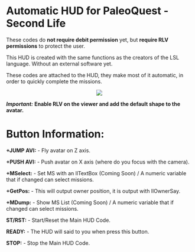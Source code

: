 # Automatic HUD for PaleoQuest - Second Life

These codes do **not require debit permission** yet, but **require RLV permissions** to protect the user.

This HUD is created with the same functions as the creators of the LSL language. Without an external software yet.

These codes are attached to the HUD, they make most of it automatic, in order to quickly complete the missions.

<p align="center">
  <img src="https://drive.google.com/uc?export=view&id=1RHegDJc2bzZOIKUwGQJXjxZOiIyB5rSw">

  *****Important:***** **Enable RLV on the viewer and add the default shape to the avatar.**
</p>

# Button Information:

**+JUMP AVI:** - Fly avatar on Z axis.

**+PUSH AVI:** - Push avatar on X axis (where do you focus with the camera).

**+MSelect:** - Set MS with an llTextBox (Coming Soon) / A numeric variable that if changed can select missions.

**+GetPos:** - This will output owner position, it is output with llOwnerSay.

**+MDump:** - Show MS List (Coming Soon) / A numeric variable that if changed can select missions.

**ST/RST:** - Start/Reset the Main HUD Code.

**READY:** - The HUD will said to you when press this button.

**STOP:** - Stop the Main HUD Code.